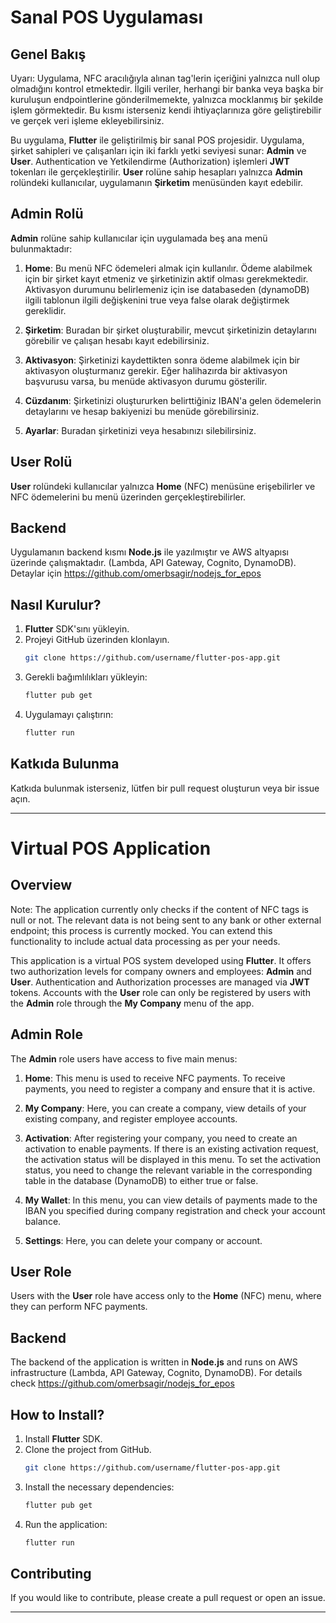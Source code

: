 
# Sanal POS Uygulaması

## Genel Bakış

Uyarı: Uygulama, NFC aracılığıyla alınan tag'lerin içeriğini yalnızca null olup olmadığını kontrol etmektedir. İlgili veriler, herhangi bir banka veya başka bir kuruluşun endpointlerine gönderilmemekte, yalnızca mocklanmış bir şekilde işlem görmektedir. Bu kısmı isterseniz kendi ihtiyaçlarınıza göre geliştirebilir ve gerçek veri işleme ekleyebilirsiniz.

Bu uygulama, **Flutter** ile geliştirilmiş bir sanal POS projesidir. Uygulama, şirket sahipleri ve çalışanları için iki farklı yetki seviyesi sunar: **Admin** ve **User**. Authentication ve Yetkilendirme (Authorization) işlemleri **JWT** tokenları ile gerçekleştirilir. **User** rolüne sahip hesapları yalnızca **Admin** rolündeki kullanıcılar, uygulamanın **Şirketim** menüsünden kayıt edebilir.

## Admin Rolü

**Admin** rolüne sahip kullanıcılar için uygulamada beş ana menü bulunmaktadır:

1. **Home**: Bu menü NFC ödemeleri almak için kullanılır. Ödeme alabilmek için bir şirket kayıt etmeniz ve şirketinizin aktif olması gerekmektedir. Aktivasyon durumunu belirlemeniz için ise databaseden (dynamoDB) ilgili tablonun ilgili değişkenini true veya false olarak değiştirmek gereklidir.

2. **Şirketim**: Buradan bir şirket oluşturabilir, mevcut şirketinizin detaylarını görebilir ve çalışan hesabı kayıt edebilirsiniz.

3. **Aktivasyon**: Şirketinizi kaydettikten sonra ödeme alabilmek için bir aktivasyon oluşturmanız gerekir. Eğer halihazırda bir aktivasyon başvurusu varsa, bu menüde aktivasyon durumu gösterilir.

4. **Cüzdanım**: Şirketinizi oluştururken belirttiğiniz IBAN'a gelen ödemelerin detaylarını ve hesap bakiyenizi bu menüde görebilirsiniz.

5. **Ayarlar**: Buradan şirketinizi veya hesabınızı silebilirsiniz.

## User Rolü

**User** rolündeki kullanıcılar yalnızca **Home** (NFC) menüsüne erişebilirler ve NFC ödemelerini bu menü üzerinden gerçekleştirebilirler.

## Backend

Uygulamanın backend kısmı **Node.js** ile yazılmıştır ve AWS altyapısı üzerinde çalışmaktadır. (Lambda, API Gateway, Cognito, DynamoDB). Detaylar için https://github.com/omerbsagir/nodejs_for_epos

## Nasıl Kurulur?

1. **Flutter** SDK'sını yükleyin.
2. Projeyi GitHub üzerinden klonlayın.
   ```bash
   git clone https://github.com/username/flutter-pos-app.git
   ```
3. Gerekli bağımlılıkları yükleyin:
   ```bash
   flutter pub get
   ```
4. Uygulamayı çalıştırın:
   ```bash
   flutter run
   ```

## Katkıda Bulunma

Katkıda bulunmak isterseniz, lütfen bir pull request oluşturun veya bir issue açın.

---

# Virtual POS Application

## Overview

Note: The application currently only checks if the content of NFC tags is null or not. The relevant data is not being sent to any bank or other external endpoint; this process is currently mocked. You can extend this functionality to include actual data processing as per your needs.

This application is a virtual POS system developed using **Flutter**. It offers two authorization levels for company owners and employees: **Admin** and **User**. Authentication and Authorization processes are managed via **JWT** tokens. Accounts with the **User** role can only be registered by users with the **Admin** role through the **My Company** menu of the app.

## Admin Role

The **Admin** role users have access to five main menus:

1. **Home**: This menu is used to receive NFC payments. To receive payments, you need to register a company and ensure that it is active.

2. **My Company**: Here, you can create a company, view details of your existing company, and register employee accounts.

3. **Activation**: After registering your company, you need to create an activation to enable payments. If there is an existing activation request, the activation status will be displayed in this menu. To set the activation status, you need to change the relevant variable in the corresponding table in the database (DynamoDB) to either true or false.

4. **My Wallet**: In this menu, you can view details of payments made to the IBAN you specified during company registration and check your account balance.

5. **Settings**: Here, you can delete your company or account.

## User Role

Users with the **User** role have access only to the **Home** (NFC) menu, where they can perform NFC payments.

## Backend

The backend of the application is written in **Node.js** and runs on AWS infrastructure (Lambda, API Gateway, Cognito, DynamoDB). For details check https://github.com/omerbsagir/nodejs_for_epos

## How to Install?

1. Install **Flutter** SDK.
2. Clone the project from GitHub.
   ```bash
   git clone https://github.com/username/flutter-pos-app.git
   ```
3. Install the necessary dependencies:
   ```bash
   flutter pub get
   ```
4. Run the application:
   ```bash
   flutter run
   ```

## Contributing

If you would like to contribute, please create a pull request or open an issue.

---
